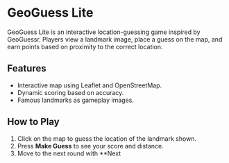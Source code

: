 
# GeoGuess Lite

GeoGuess Lite is an interactive location-guessing game inspired by GeoGuessr. Players view a landmark image, place a guess on the map, and earn points based on proximity to the correct location.

## Features
- Interactive map using Leaflet and OpenStreetMap.
- Dynamic scoring based on accuracy.
- Famous landmarks as gameplay images.

## How to Play
1. Click on the map to guess the location of the landmark shown.
2. Press **Make Guess** to see your score and distance.
3. Move to the next round with **Next
